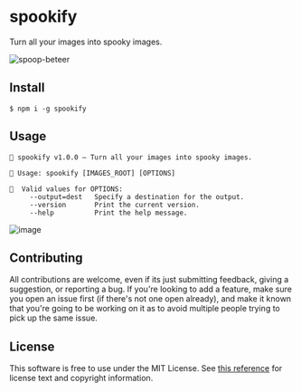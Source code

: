 # spookify

Turn all your images into spooky images.

![spoop-beteer](https://user-images.githubusercontent.com/10540865/67338712-b7d80d80-f4f7-11e9-989d-a3f8706c5d4e.gif)

## Install

```
$ npm i -g spookify
```

## Usage

```
👻 spookify v1.0.0 — Turn all your images into spooky images.

🎃 Usage: spookify [IMAGES_ROOT] [OPTIONS]

🦴  Valid values for OPTIONS:
     --output=dest   Specify a destination for the output.
     --version       Print the current version.
     --help          Print the help message.
```

![image](https://user-images.githubusercontent.com/10540865/67908235-213bca00-fb51-11e9-903e-c6495c46adee.png)

## Contributing

All contributions are welcome, even if its just submitting feedback, giving a suggestion, or reporting a bug. If you're looking to add a feature, make sure you open an issue first (if there's not one open already), and make it known that you're going to be working on it as to avoid multiple people trying to pick up the same issue.

## License

This software is free to use under the MIT License. See [this reference](https://opensource.org/licenses/MIT) for license text and copyright information.
